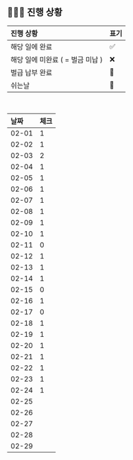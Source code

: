 ## 🧑🏻‍💻 진행 상황

| 진행 상황            | 표기  |
|:-----------------|:----|
| 해당 일에 완료      | ✅   |
| 해당 일에 미완료 ( = 벌금 미납 )    | ❌   |
| 벌급 납부 완료 | 🔺 |
| 쉬는날 | 🥳 |


<br>

| 날짜  | 체크 |
|:------|:----|
| 02-01 | 1 |
| 02-02 | 1 |
| 02-03 | 2 |
| 02-04 | 1 |
| 02-05 | 1 |
| 02-06 | 1 |
| 02-07 | 1 |
| 02-08 | 1 |
| 02-09 | 1 |
| 02-10 | 1 |
| 02-11 | 0 |
| 02-12 | 1 |
| 02-13 | 1 |
| 02-14 | 1 |
| 02-15 | 0 |
| 02-16 | 1 |
| 02-17 | 0 |
| 02-18 | 1 |
| 02-19 | 1 |
| 02-20 | 1 |
| 02-21 | 1 |
| 02-22 | 1 |
| 02-23 | 1 |
| 02-24 | 1 |
| 02-25 |  |
| 02-26 |  |
| 02-27 |  |
| 02-28 |  |
| 02-29 |  |

